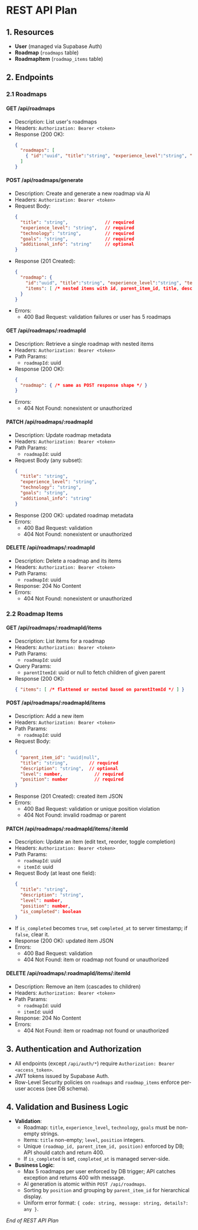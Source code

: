 # REST API Plan

## 1. Resources

- **User** (managed via Supabase Auth)
- **Roadmap** (`roadmaps` table)
- **RoadmapItem** (`roadmap_items` table)

## 2. Endpoints

### 2.1 Roadmaps

#### GET /api/roadmaps
- Description: List user's roadmaps
- Headers: `Authorization: Bearer <token>`
- Response (200 OK):
  ```json
  {
    "roadmaps": [
      { "id":"uuid", "title":"string", "experience_level":"string", "technology":"string", "goals":"string", "created_at":"timestamp", "updated_at":"timestamp" }
    ]
  }
  ```

#### POST /api/roadmaps/generate
- Description: Create and generate a new roadmap via AI
- Headers: `Authorization: Bearer <token>`
- Request Body:
  ```json
  {
    "title": "string",              // required
    "experience_level": "string",   // required
    "technology": "string",         // required
    "goals": "string",              // required
    "additional_info": "string"     // optional
  }
  ```
- Response (201 Created):
  ```json
  {
    "roadmap": {
      "id":"uuid", "title":"string", "experience_level":"string", "technology":"string", "goals":"string", "additional_info":"string", "created_at":"timestamp", "updated_at":"timestamp",
      "items": [ /* nested items with id, parent_item_id, title, description, level, position, is_completed, completed_at */ ]
    }
  }
  ```
- Errors:
  - 400 Bad Request: validation failures or user has 5 roadmaps

#### GET /api/roadmaps/:roadmapId
- Description: Retrieve a single roadmap with nested items
- Headers: `Authorization: Bearer <token>`
- Path Params:
  - `roadmapId`: uuid
- Response (200 OK):
  ```json
  {
    "roadmap": { /* same as POST response shape */ }
  }
  ```
- Errors:
  - 404 Not Found: nonexistent or unauthorized

#### PATCH /api/roadmaps/:roadmapId
- Description: Update roadmap metadata
- Headers: `Authorization: Bearer <token>`
- Path Params:
  - `roadmapId`: uuid
- Request Body (any subset):
  ```json
  {
    "title": "string",
    "experience_level": "string",
    "technology": "string",
    "goals": "string",
    "additional_info": "string"
  }
  ```
- Response (200 OK): updated roadmap metadata
- Errors:
  - 400 Bad Request: validation
  - 404 Not Found: nonexistent or unauthorized

#### DELETE /api/roadmaps/:roadmapId
- Description: Delete a roadmap and its items
- Headers: `Authorization: Bearer <token>`
- Path Params:
  - `roadmapId`: uuid
- Response: 204 No Content
- Errors:
  - 404 Not Found: nonexistent or unauthorized

### 2.2 Roadmap Items

#### GET /api/roadmaps/:roadmapId/items
- Description: List items for a roadmap
- Headers: `Authorization: Bearer <token>`
- Path Params:
  - `roadmapId`: uuid
- Query Params:
  - `parentItemId`: uuid or null to fetch children of given parent
- Response (200 OK):
  ```json
  { "items": [ /* flattened or nested based on parentItemId */ ] }
  ```

#### POST /api/roadmaps/:roadmapId/items
- Description: Add a new item
- Headers: `Authorization: Bearer <token>`
- Path Params:
  - `roadmapId`: uuid
- Request Body:
  ```json
  {
    "parent_item_id": "uuid|null",
    "title": "string",        // required
    "description": "string",  // optional
    "level": number,            // required
    "position": number          // required
  }
  ```
- Response (201 Created): created item JSON
- Errors:
  - 400 Bad Request: validation or unique position violation
  - 404 Not Found: invalid roadmap or parent

#### PATCH /api/roadmaps/:roadmapId/items/:itemId
- Description: Update an item (edit text, reorder, toggle completion)
- Headers: `Authorization: Bearer <token>`
- Path Params:
  - `roadmapId`: uuid
  - `itemId`: uuid
- Request Body (at least one field):
  ```json
  {
    "title": "string",
    "description": "string",
    "level": number,
    "position": number,
    "is_completed": boolean
  }
  ```
- If `is_completed` becomes `true`, set `completed_at` to server timestamp; if `false`, clear it.
- Response (200 OK): updated item JSON
- Errors:
  - 400 Bad Request: validation
  - 404 Not Found: item or roadmap not found or unauthorized

#### DELETE /api/roadmaps/:roadmapId/items/:itemId
- Description: Remove an item (cascades to children)
- Headers: `Authorization: Bearer <token>`
- Path Params:
  - `roadmapId`: uuid
  - `itemId`: uuid
- Response: 204 No Content
- Errors:
  - 404 Not Found: item or roadmap not found or unauthorized

## 3. Authentication and Authorization

- All endpoints (except `/api/auth/*`) require `Authorization: Bearer <access_token>`.
- JWT tokens issued by Supabase Auth.
- Row-Level Security policies on `roadmaps` and `roadmap_items` enforce per-user access (see DB schema).

## 4. Validation and Business Logic

- **Validation**:
  - Roadmap: `title`, `experience_level`, `technology`, `goals` must be non-empty strings.
  - Items: `title` non-empty; `level`, `position` integers.
  - Unique `(roadmap_id, parent_item_id, position)` enforced by DB; API should catch and return 400.
  - If `is_completed` is set, `completed_at` is managed server-side.
- **Business Logic**:
  - Max 5 roadmaps per user enforced by DB trigger; API catches exception and returns 400 with message.
  - AI generation is atomic within `POST /api/roadmaps`.
  - Sorting by `position` and grouping by `parent_item_id` for hierarchical display.
  - Uniform error format: `{ code: string, message: string, details?: any }`.

*End of REST API Plan* 